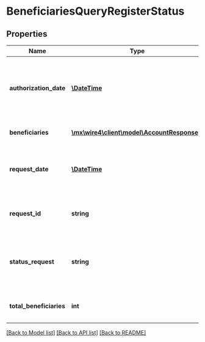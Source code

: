 # BeneficiariesQueryRegisterStatus

## Properties
Name | Type | Description | Notes
------------ | ------------- | ------------- | -------------
**authorization_date** | [**\DateTime**](\DateTime.md) | Fecha en que el usuario propietario del token autorizo el registro de beneficiarios | [optional] 
**beneficiaries** | [**\mx\wire4\client\model\AccountResponse[]**](AccountResponse.md) | Lista de beneficiarios obtenidos | [optional] 
**request_date** | [**\DateTime**](\DateTime.md) | Fecha en que se realizó la petición de registro de beneficiarios | [optional] 
**request_id** | **string** | Identificador de la petición del registro de beneficiarios | [optional] 
**status_request** | **string** | Indica sí la petición ya fue autorizada usando el token del usuario | [optional] 
**total_beneficiaries** | **int** | Total de beneficiarios enviados en la petición | [optional] 

[[Back to Model list]](../../README.md#documentation-for-models) [[Back to API list]](../../README.md#documentation-for-api-endpoints) [[Back to README]](../../README.md)

